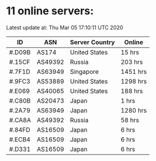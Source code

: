 # 11 online servers:

Latest update at: Thu Mar 05 17:10:11 UTC 2020

| ID | ASN | Server Country | Online |
| -- | --- | -------------- | ------ |
| #.D09B | AS174 | United States | 15 hrs |
| #.15CF | AS49392 | Russia | 203 hrs |
| #.7F1D | AS63949 | Singapore | 1451 hrs |
| #.9FC3 | AS53889 | United States | 1298 hrs |
| #.E069 | AS40065 | United States | 188 hrs |
| #.C80B | AS20473 | Japan | 1 hrs |
| #.2A79 | AS63949 | Japan | 1280 hrs |
| #.CA8A | AS49392 | Russia | 58 hrs |
| #.84FD | AS16509 | Japan | 6 hrs |
| #.ECB4 | AS16509 | Japan | 6 hrs |
| #.D331 | AS16509 | Japan | 6 hrs |

